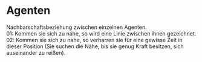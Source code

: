 Agenten
=======

Nachbarschaftsbeziehung zwischen einzelnen Agenten.  
01: Kommen sie sich zu nahe, so wird eine Linie zwischen ihnen gezeichnet.  
02: Kommen sie sich zu nahe, so verharren sie für eine gewisse Zeit in dieser Position 
    (Sie suchen die Nähe, bis sie genug Kraft besitzen, sich auseinander zu reißen).
